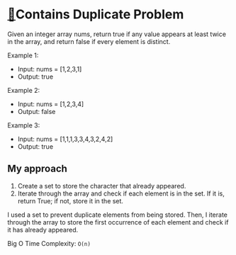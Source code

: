 
# [🔗](https://leetcode.com/problems/contains-duplicate/description/)Contains Duplicate Problem

Given an integer array nums, return true if any value appears at least twice in the array, and return false if every element is distinct.

Example 1:

- Input: nums = [1,2,3,1]
- Output: true

Example 2:

- Input: nums = [1,2,3,4]
- Output: false

Example 3:

- Input: nums = [1,1,1,3,3,4,3,2,4,2]
- Output: true
## My approach

1. Create a set to store the character that already appeared.
2. Iterate through the array and check if each element is in the set. If it is, return True; if not, store it in the set.

I used a set to prevent duplicate elements from being stored. Then, I iterate through the array to store the first occurrence of each element and check if it has already appeared.

Big O Time Complexity: `O(n)`
